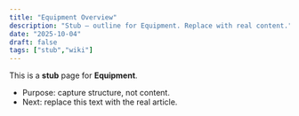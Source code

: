 ```yaml
---
title: "Equipment Overview"
description: "Stub — outline for Equipment. Replace with real content."
date: "2025-10-04"
draft: false
tags: ["stub","wiki"]
---
```

This is a **stub** page for **Equipment**. 

- Purpose: capture structure, not content.
- Next: replace this text with the real article.

